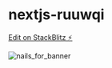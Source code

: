 # nextjs-ruuwqi

[Edit on StackBlitz ⚡️](https://stackblitz.com/edit/nextjs-ruuwqi)

![nails_for_banner](https://user-images.githubusercontent.com/70451928/166390465-fc137271-f827-4681-a6b4-85394b6936b5.jpg)
